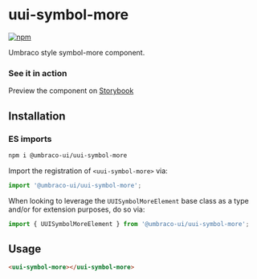 # uui-symbol-more

[![npm](https://img.shields.io/npm/v/@umbraco-ui/uui-symbol-more?logoColor=%231B264F)](https://www.npmjs.com/package/@umbraco-ui/uui-symbol-more)

Umbraco style symbol-more component.

### See it in action

Preview the component on [Storybook](https://uui.umbraco.com/?path=/docs/uui-symbol-more--docs)

## Installation

### ES imports

```zsh
npm i @umbraco-ui/uui-symbol-more
```

Import the registration of `<uui-symbol-more>` via:

```javascript
import '@umbraco-ui/uui-symbol-more';
```

When looking to leverage the `UUISymbolMoreElement` base class as a type and/or for extension purposes, do so via:

```javascript
import { UUISymbolMoreElement } from '@umbraco-ui/uui-symbol-more';
```

## Usage

```html
<uui-symbol-more></uui-symbol-more>
```
